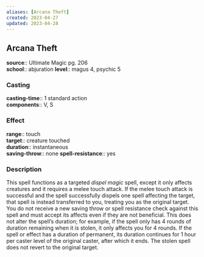 ```yaml
---
aliases: [Arcana Theft]
created: 2023-04-27
updated: 2023-04-28
---
```


## Arcana Theft

**source**:: Ultimate Magic pg. 206  
**school**:: abjuration
**level**:: magus 4, psychic 5

### Casting

**casting-time**:: 1 standard action  
**components**:: V, S

### Effect

**range**:: touch  
**target**:: creature touched  
**duration**:: instantaneous  
**saving-throw**:: none
**spell-resistance**:: yes

### Description

This spell functions as a targeted *dispel magic* spell, except it only affects creatures and it requires a melee touch attack. If the melee touch attack is successful and the spell successfully dispels one spell affecting the target, that spell is instead transferred to you, treating you as the original target. You do not receive a new saving throw or spell resistance check against this spell and must accept its affects even if they are not beneficial. This does not alter the spell’s duration; for example, if the spell only has 4 rounds of duration remaining when it is stolen, it only affects you for 4 rounds. If the spell or effect has a duration of permanent, its duration continues for 1 hour per caster level of the original caster, after which it ends. The stolen spell does not revert to the original target.
